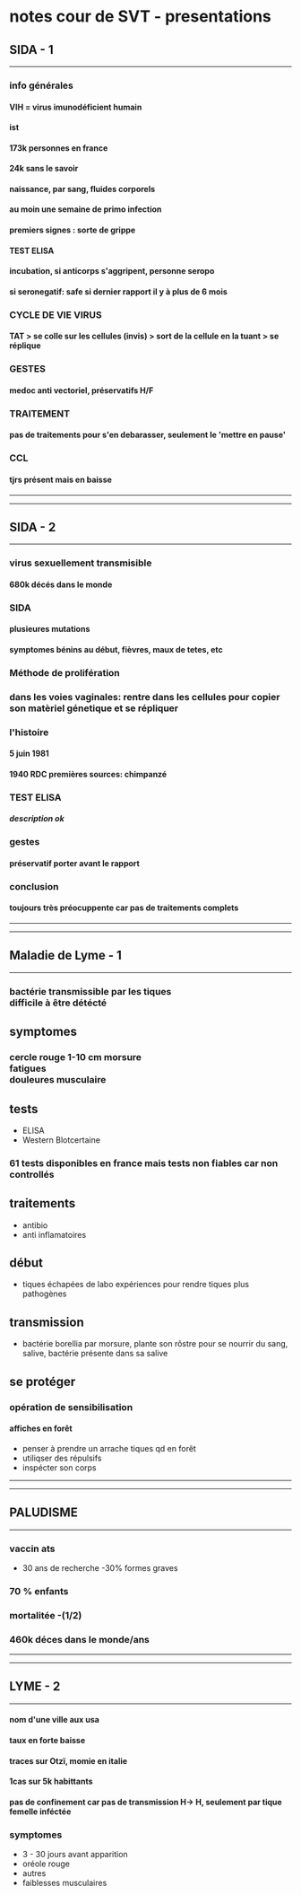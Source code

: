 # notes cour de SVT - presentations
## SIDA - 1
-----
### info générales
#### VIH = virus imunodéficient humain
#### ist
#### 173k personnes en france
#### 24k sans le savoir
#### naissance, par sang, fluides corporels
#### au moin une semaine de primo infection
#### premiers signes : sorte de grippe
#### TEST ELISA
#### incubation, si anticorps s'aggripent, personne seropo
#### si seronegatif: safe si dernier rapport il y à plus de 6 mois
### CYCLE DE VIE VIRUS
#### TAT > se colle sur les cellules (invis) > sort de la cellule en la tuant > se réplique
### GESTES
#### medoc anti vectoriel, préservatifs H/F
### TRAITEMENT
#### pas de traitements pour s'en debarasser, seulement le 'mettre en pause'
### CCL
#### tjrs présent mais en baisse
------
------
## SIDA - 2
------
### virus sexuellement transmisible
#### 680k décés dans le monde
### SIDA
#### plusieures mutations
#### symptomes bénins au début, fièvres, maux de tetes, etc
### Méthode de prolifération
### dans les voies vaginales: rentre dans les cellules pour copier son matèriel génetique et se répliquer
### l'histoire
#### 5 juin 1981
#### 1940 RDC premières sources: chimpanzé
### TEST ELISA
#### <i> description ok </i>
### gestes
#### préservatif porter avant le rapport
### conclusion
#### toujours très préocuppente car pas de traitements complets
------
------
## Maladie de Lyme - 1
-----
### bactérie transmissible par les tiques <br> difficile à être détécté
## symptomes
### cercle rouge 1-10 cm morsure <br> fatigues <br> douleures musculaire
## tests
- ELISA
 -  Western Blotcertaine
### 61 tests disponibles en france mais tests non fiables car non controllés
## traitements
 - antibio
 - anti inflamatoires
## début
 -  tiques échapées de labo expériences pour rendre tiques plus pathogènes
## transmission
 -  bactérie borellia par morsure, plante son rôstre pour se nourrir du sang, salive, bactérie présente dans sa salive
## se protéger
### opération de sensibilisation
#### affiches en forêt
 - penser à prendre un arrache tiques qd en forêt 
 - utiliqser des répulsifs 
 - inspécter son corps
-----
----- 
##  PALUDISME
-----
### vaccin ats
 -  30 ans de recherche -30% formes graves
### 70 % enfants
### mortalitée -(1/2)
### 460k déces dans le monde/ans
-----
-----
## LYME - 2
-----
#### nom d'une ville aux usa
#### taux en forte baisse
#### traces sur Otzï, momie en italie
#### 1cas sur 5k habittants
#### pas de confinement car pas de transmission H-> H, seulement par tique femelle inféctée
### symptomes
 - 3 - 30 jours avant apparition
 - oréole rouge
 - autres 
  - faiblesses musculaires
